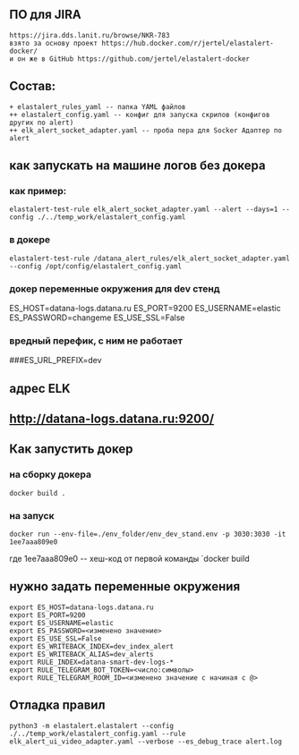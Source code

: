 ## ПО для JIRA 
    https://jira.dds.lanit.ru/browse/NKR-783
    взято за основу проект https://hub.docker.com/r/jertel/elastalert-docker/
    и он же в GitHub https://github.com/jertel/elastalert-docker
## Состав:
```
+ elastalert_rules_yaml -- папка YAML файлов
++ elastalert_config.yaml -- конфиг для запуска скрипов (конфигов других по alert)
++ elk_alert_socket_adapter.yaml -- проба пера для Socker Адаптер по alert
```

## как запускать на машине логов без докера
### как пример: 
```
elastalert-test-rule elk_alert_socket_adapter.yaml --alert --days=1 --config ./../temp_work/elastalert_config.yaml 
```
### в докере
```
elastalert-test-rule /datana_alert_rules/elk_alert_socket_adapter.yaml --config /opt/config/elastalert_config.yaml
```
 
### докер переменные окружения для dev стенд
ES_HOST=datana-logs.datana.ru
ES_PORT=9200
ES_USERNAME=elastic
ES_PASSWORD=changeme
ES_USE_SSL=False

### вредный перефик, с ним не работает
###ES_URL_PREFIX=dev

## адрес ELK
## http://datana-logs.datana.ru:9200/


## Как запустить докер
### на сборку докера
```
docker build .
```
### на запуск
```
docker run --env-file=./env_folder/env_dev_stand.env -p 3030:3030 -it 1ee7aaa809e0
```
где 1ee7aaa809e0 -- хеш-код от первой команды `docker build 

## нужно задать переменные окружения
```
export ES_HOST=datana-logs.datana.ru
export ES_PORT=9200
export ES_USERNAME=elastic
export ES_PASSWORD=<изменено значение>
export ES_USE_SSL=False
export ES_WRITEBACK_INDEX=dev_index_alert
export ES_WRITEBACK_ALIAS=dev_alerts
export RULE_INDEX=datana-smart-dev-logs-*
export RULE_TELEGRAM_BOT_TOKEN=<число:символы>
export RULE_TELEGRAM_ROOM_ID=<изменено значение с начиная с @>
```

## Отладка правил
```
python3 -m elastalert.elastalert --config ./../temp_work/elastalert_config.yaml --rule elk_alert_ui_video_adapter.yaml --verbose --es_debug_trace alert.log
```